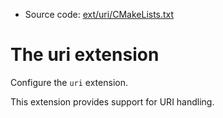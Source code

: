 <!-- This is auto-generated file. -->
* Source code: [ext/uri/CMakeLists.txt](https://github.com/petk/php-build-system/blob/master/cmake/ext/uri/CMakeLists.txt)

# The uri extension

Configure the `uri` extension.

This extension provides support for URI handling.
